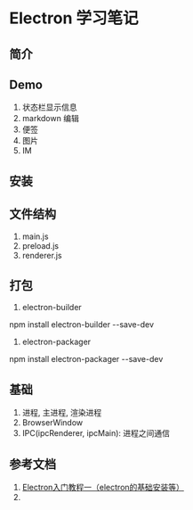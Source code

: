 
# Electron 学习笔记

## 简介

## Demo

1. 状态栏显示信息
1. markdown 编辑
1. 便签
1. 图片
1. IM

## 安装

## 文件结构

1. main.js
1. preload.js
1. renderer.js

## 打包

1. electron-builder

npm install electron-builder --save-dev

1. electron-packager

npm install electron-packager --save-dev

## 基础

1. 进程, 主进程, 渲染进程
1. BrowserWindow
1. IPC(ipcRenderer, ipcMain): 进程之间通信

## 参考文档

1. [Electron入门教程一（electron的基础安装等）](https://blog.csdn.net/hhy1006894859/article/details/89400803)
1. []()